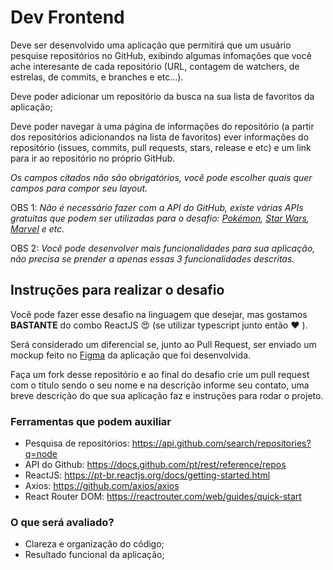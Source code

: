 # Dev Frontend

Deve ser desenvolvido uma aplicação que permitirá que um usuário pesquise repositórios no GitHub, exibindo algumas infomações que você ache interesante de cada repositório (URL, contagem de watchers, de estrelas, de commits, e branches e etc...).
 
Deve poder adicionar um repositório da busca na sua lista de favoritos da aplicação;

Deve poder navegar à uma página de informações do repositório (a partir dos repositórios adicionandos na lista de favoritos) ever informações do repositório (issues, commits, pull requests, stars, release e etc) e um link para ir ao repositório no próprio GitHub.

_Os campos citados não são obrigatórios, você pode escolher quais quer campos para compor seu layout._

OBS 1: _Não é necessário fazer com a API do GitHub, existe várias APIs gratuitas que podem ser utilizadas para o desafio: [Pokémon](https://pokeapi.co/), [Star Wars](https://swapi.dev/), [Marvel](https://developer.marvel.com/) e etc._

OBS 2: _Você pode desenvolver mais funcionalidades para sua aplicação, não precisa se prender a apenas essas 3 funcionalidades descritas._

## Instruções para realizar o desafio
Você pode fazer esse desafio na linguagem que desejar, mas gostamos <b>BASTANTE</b> do combo ReactJS 😍  (se utilizar typescript junto então ❤️ ).

Será considerado um diferencial se, junto ao Pull Request, ser enviado um mockup feito no [Figma](https://figma.com/)  da aplicação que foi desenvolvida.

Faça um fork desse repositório e ao final do desafio crie um pull request com o título sendo o seu nome e na descrição informe seu contato, uma breve descrição do que sua aplicação faz e instruções para rodar o projeto.

### Ferramentas que podem auxiliar
- Pesquisa de repositórios: https://api.github.com/search/repositories?q=node 
- API do Github: https://docs.github.com/pt/rest/reference/repos
- ReactJS: https://pt-br.reactjs.org/docs/getting-started.html
- Axios: https://github.com/axios/axios
- React Router DOM: https://reactrouter.com/web/guides/quick-start

### O que será avaliado?
- Clareza e organização do código;
- Resultado funcional da aplicação;
